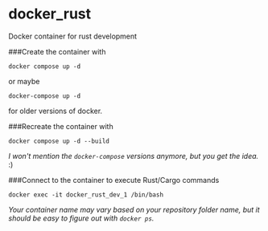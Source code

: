 # docker_rust
Docker container for rust development

###Create the container with

```
docker compose up -d
```
or maybe
```
docker-compose up -d
```
for older versions of docker.

###Recreate the container with

```
docker compose up -d --build
```
_I won't mention the `docker-compose` versions anymore, but you get the idea._ :)

###Connect to the container to execute Rust/Cargo commands

```
docker exec -it docker_rust_dev_1 /bin/bash
```
_Your container name may vary based on your repository folder name, but it should be easy to figure out with `docker ps`._
